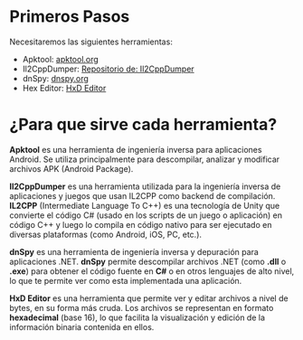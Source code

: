 # Primeros Pasos

 Necesitaremos las siguientes herramientas:

 - Apktool: [apktool.org](https://apktool.org/)
 - Il2CppDumper: [Repositorio de: Il2CppDumper](https://github.com/Perfare/Il2CppDumper)
 - dnSpy: [dnspy.org](https://dnspy.org/)
 - Hex Editor: [HxD Editor](https://mh-nexus.de/en/downloads.php?product=HxD20)

# ¿Para que sirve cada herramienta?

**Apktool** es una herramienta de ingeniería inversa para aplicaciones Android. Se utiliza principalmente para descompilar, analizar y modificar archivos APK (Android Package).

**Il2CppDumper** es una herramienta utilizada para la ingeniería inversa de aplicaciones y juegos que usan IL2CPP como backend de compilación. **IL2CPP** (Intermediate Language To C++) es una tecnología de Unity que convierte el código C# (usado en los scripts de un juego o aplicación) en código C++ y luego lo compila en código nativo para ser ejecutado en diversas plataformas (como Android, iOS, PC, etc.).

**dnSpy** es una herramienta de ingeniería inversa y depuración para aplicaciones .NET. **dnSpy** permite descompilar archivos .NET (como **.dll** o **.exe**) para obtener el código fuente en **C#** o en otros lenguajes de alto nivel, lo que te permite ver como esta implementada una aplicación.

**HxD Editor** es una herramienta que permite ver y editar archivos a nivel de bytes, en su forma más cruda. Los archivos se representan en formato **hexadecimal** (base 16), lo que facilita la visualización y edición de la información binaria contenida en ellos.
